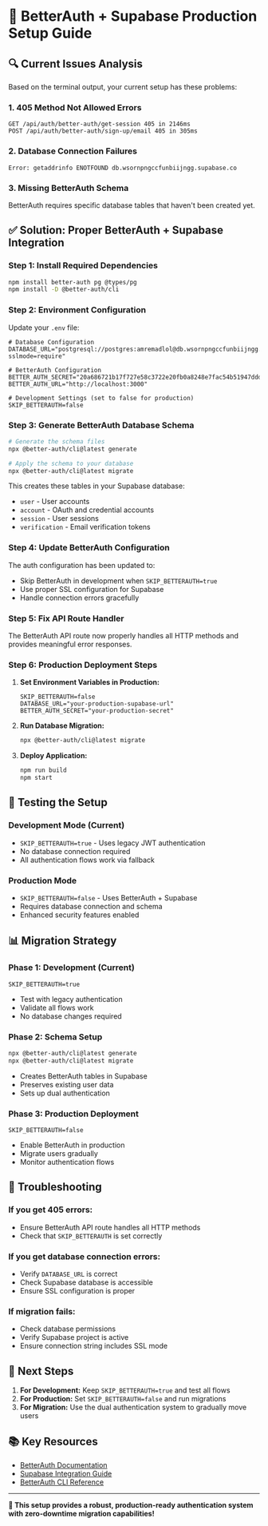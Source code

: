 # 🚀 BetterAuth + Supabase Production Setup Guide

## 🔍 **Current Issues Analysis**

Based on the terminal output, your current setup has these problems:

### **1. 405 Method Not Allowed Errors**
```
GET /api/auth/better-auth/get-session 405 in 2146ms
POST /api/auth/better-auth/sign-up/email 405 in 305ms
```

### **2. Database Connection Failures**
```
Error: getaddrinfo ENOTFOUND db.wsornpngccfunbiijngg.supabase.co
```

### **3. Missing BetterAuth Schema**
BetterAuth requires specific database tables that haven't been created yet.

## ✅ **Solution: Proper BetterAuth + Supabase Integration**

### **Step 1: Install Required Dependencies**

```bash
npm install better-auth pg @types/pg
npm install -D @better-auth/cli
```

### **Step 2: Environment Configuration**

Update your `.env` file:

```env
# Database Configuration
DATABASE_URL="postgresql://postgres:amremadlol@db.wsornpngccfunbiijngg.supabase.co:5432/postgres?sslmode=require"

# BetterAuth Configuration
BETTER_AUTH_SECRET="20a686721b17f727e58c3722e20fb0a8248e7fac54b51947ddd929d1750b3f6d"
BETTER_AUTH_URL="http://localhost:3000"

# Development Settings (set to false for production)
SKIP_BETTERAUTH=false
```

### **Step 3: Generate BetterAuth Database Schema**

```bash
# Generate the schema files
npx @better-auth/cli@latest generate

# Apply the schema to your database
npx @better-auth/cli@latest migrate
```

This creates these tables in your Supabase database:
- `user` - User accounts
- `account` - OAuth and credential accounts
- `session` - User sessions
- `verification` - Email verification tokens

### **Step 4: Update BetterAuth Configuration**

The auth configuration has been updated to:
- Skip BetterAuth in development when `SKIP_BETTERAUTH=true`
- Use proper SSL configuration for Supabase
- Handle connection errors gracefully

### **Step 5: Fix API Route Handler**

The BetterAuth API route now properly handles all HTTP methods and provides meaningful error responses.

### **Step 6: Production Deployment Steps**

1. **Set Environment Variables in Production:**
   ```env
   SKIP_BETTERAUTH=false
   DATABASE_URL="your-production-supabase-url"
   BETTER_AUTH_SECRET="your-production-secret"
   ```

2. **Run Database Migration:**
   ```bash
   npx @better-auth/cli@latest migrate
   ```

3. **Deploy Application:**
   ```bash
   npm run build
   npm start
   ```

## 🧪 **Testing the Setup**

### **Development Mode (Current)**
- `SKIP_BETTERAUTH=true` - Uses legacy JWT authentication
- No database connection required
- All authentication flows work via fallback

### **Production Mode**
- `SKIP_BETTERAUTH=false` - Uses BetterAuth + Supabase
- Requires database connection and schema
- Enhanced security features enabled

## 📊 **Migration Strategy**

### **Phase 1: Development (Current)**
```env
SKIP_BETTERAUTH=true
```
- Test with legacy authentication
- Validate all flows work
- No database changes required

### **Phase 2: Schema Setup**
```bash
npx @better-auth/cli@latest generate
npx @better-auth/cli@latest migrate
```
- Creates BetterAuth tables in Supabase
- Preserves existing user data
- Sets up dual authentication

### **Phase 3: Production Deployment**
```env
SKIP_BETTERAUTH=false
```
- Enable BetterAuth in production
- Migrate users gradually
- Monitor authentication flows

## 🔧 **Troubleshooting**

### **If you get 405 errors:**
- Ensure BetterAuth API route handles all HTTP methods
- Check that `SKIP_BETTERAUTH` is set correctly

### **If you get database connection errors:**
- Verify `DATABASE_URL` is correct
- Check Supabase database is accessible
- Ensure SSL configuration is proper

### **If migration fails:**
- Check database permissions
- Verify Supabase project is active
- Ensure connection string includes SSL mode

## 🎯 **Next Steps**

1. **For Development:** Keep `SKIP_BETTERAUTH=true` and test all flows
2. **For Production:** Set `SKIP_BETTERAUTH=false` and run migrations
3. **For Migration:** Use the dual authentication system to gradually move users

## 📚 **Key Resources**

- [BetterAuth Documentation](https://www.better-auth.com/docs)
- [Supabase Integration Guide](https://www.better-auth.com/docs/guides/supabase-migration-guide)
- [BetterAuth CLI Reference](https://www.better-auth.com/docs/cli)

---

**🎉 This setup provides a robust, production-ready authentication system with zero-downtime migration capabilities!**
